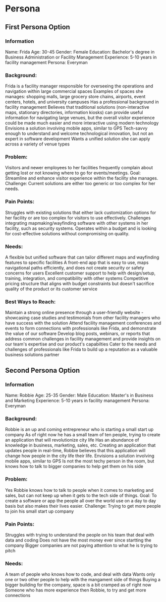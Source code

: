 # Persona

## First Persona Option

### Information
Name: Frida
Age: 30-45
Gender: Female
Education: Bachelor's degree in Business Administration or Facility Management
Experience: 5-10 years in facility management
Persona: Everyman

### Background:
Frida is a facility manager responsible for overseeing the operations and navigation within large commercial spaces
Examples of spaces she manages: shopping malls, large grocery store chains, airports, event centers, hotels, and university campuses
Has a professional background in facility management
Believes that traditional solutions (non-interactive maps, stationary directories, information kiosks) can provide useful information for navigating large venues, but the overall visitor experience could be made much easier and more interactive using modern technology
Envisions a solution involving mobile apps, similar to GPS
Tech-savvy enough to understand and welcome technological innovation, but not an expert in software development
Wants a unified solution she can apply across a variety of venue types

### Problem: 
Visitors and newer employees to her facilities frequently complain about getting lost or not knowing where to go for events/meetings.
Goal: Streamline and enhance visitor experience within the facility she manages.
Challenge: Current solutions are either too generic or too complex for her needs.

### Pain Points:
Struggles with existing solutions that either lack customization options for her facility or are too complex for visitors to use effectively.
Challenges integrating mapmaking/wayfinding software with other systems in her facility, such as security systems.
Operates within a budget and is looking for cost-effective solutions without compromising on quality.

### Needs:
A flexible but unified software that can tailor different maps and wayfinding features to specific facilities
A front-end app that is easy to use, maps navigational paths efficiently, and does not create security or safety concerns for users
Excellent customer support to help with design/setup, training, integration, and compatibility with other systems
Competitive pricing structure that aligns with budget constraints but doesn't sacrifice quality of the product or its customer service

### Best Ways to Reach:
 Maintain a strong online presence through a user-friendly website - showcasing case studies and testimonials from other facility managers who have success with the solution
Attend facility management conferences and events to form connections with professionals like Frida, and demonstrate the value of our software
Develop blog posts, webinars, or reports that address common challenges in facility management and provide insights on our team's expertise and our product's capabilties
Cater to the needs and challenges of professionals like Frida to build up a reputation as a valuable business solutions partner

## Second Persona Option

### Information
Name: Robbie
Age: 25-35
Gender: Male
Education: Master's in Business and Marketing
Experience: 5-10 years in facility management
Persona: Everyman

### Background:
Robbie is an up and coming entrepreneur who is starting a small start up company
As of right now he has a small team of ten people, trying to create an application that will revolutionize city life
Has an abundance of knowledge in business, marketing, sales, etc.
Creating an application that updates people in real-time, Robbie believes that this application will change how people in the city life their life.
Envisions a solution involving mobile apps, similar to GPS
Is not the most techy person in the room, but knows how to talk to bigger companies to help get them on his side


### Problem: 
Yes Robbie knows how to talk to people when it comes to marketing and sales, but can not keep up when it gets to the tech side of things.
Goal: To create a software or app the people all over the world use on a day to day basis but also makes their lives easier.
Challenge: Trying to get more people to join his small start up company

### Pain Points:
Struggles with trying to understand the people on his team that deal with data and coding
Does not have the most money ever since startting the company
Bigger companies are not paying attention to what he is trying to pitch

### Needs:
A team of people who knows how to code, and deal with data
Wants only one or two other people to help with the mangament side of things
Buying a bigger building for the company, space is a bit cramped as of right now
Someone who has more experience then Robbie, to try and get more connections